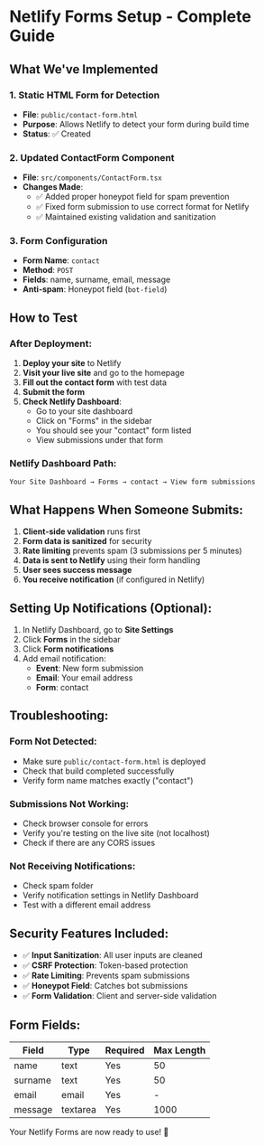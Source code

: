 # Netlify Forms Setup - Complete Guide

## What We've Implemented

### 1. Static HTML Form for Detection
- **File**: `public/contact-form.html`
- **Purpose**: Allows Netlify to detect your form during build time
- **Status**: ✅ Created

### 2. Updated ContactForm Component
- **File**: `src/components/ContactForm.tsx`
- **Changes Made**:
  - ✅ Added proper honeypot field for spam prevention
  - ✅ Fixed form submission to use correct format for Netlify
  - ✅ Maintained existing validation and sanitization

### 3. Form Configuration
- **Form Name**: `contact`
- **Method**: `POST`
- **Fields**: name, surname, email, message
- **Anti-spam**: Honeypot field (`bot-field`)

## How to Test

### After Deployment:
1. **Deploy your site** to Netlify
2. **Visit your live site** and go to the homepage
3. **Fill out the contact form** with test data
4. **Submit the form**
5. **Check Netlify Dashboard**:
   - Go to your site dashboard
   - Click on "Forms" in the sidebar
   - You should see your "contact" form listed
   - View submissions under that form

### Netlify Dashboard Path:
```
Your Site Dashboard → Forms → contact → View form submissions
```

## What Happens When Someone Submits:

1. **Client-side validation** runs first
2. **Form data is sanitized** for security
3. **Rate limiting** prevents spam (3 submissions per 5 minutes)
4. **Data is sent to Netlify** using their form handling
5. **User sees success message**
6. **You receive notification** (if configured in Netlify)

## Setting Up Notifications (Optional):

1. In Netlify Dashboard, go to **Site Settings**
2. Click **Forms** in the sidebar
3. Click **Form notifications**
4. Add email notification:
   - **Event**: New form submission
   - **Email**: Your email address
   - **Form**: contact

## Troubleshooting:

### Form Not Detected:
- Make sure `public/contact-form.html` is deployed
- Check that build completed successfully
- Verify form name matches exactly ("contact")

### Submissions Not Working:
- Check browser console for errors
- Verify you're testing on the live site (not localhost)
- Check if there are any CORS issues

### Not Receiving Notifications:
- Check spam folder
- Verify notification settings in Netlify Dashboard
- Test with a different email address

## Security Features Included:

- ✅ **Input Sanitization**: All user inputs are cleaned
- ✅ **CSRF Protection**: Token-based protection
- ✅ **Rate Limiting**: Prevents spam submissions
- ✅ **Honeypot Field**: Catches bot submissions
- ✅ **Form Validation**: Client and server-side validation

## Form Fields:

| Field | Type | Required | Max Length |
|-------|------|----------|------------|
| name | text | Yes | 50 |
| surname | text | Yes | 50 |
| email | email | Yes | - |
| message | textarea | Yes | 1000 |

Your Netlify Forms are now ready to use! 🎉 